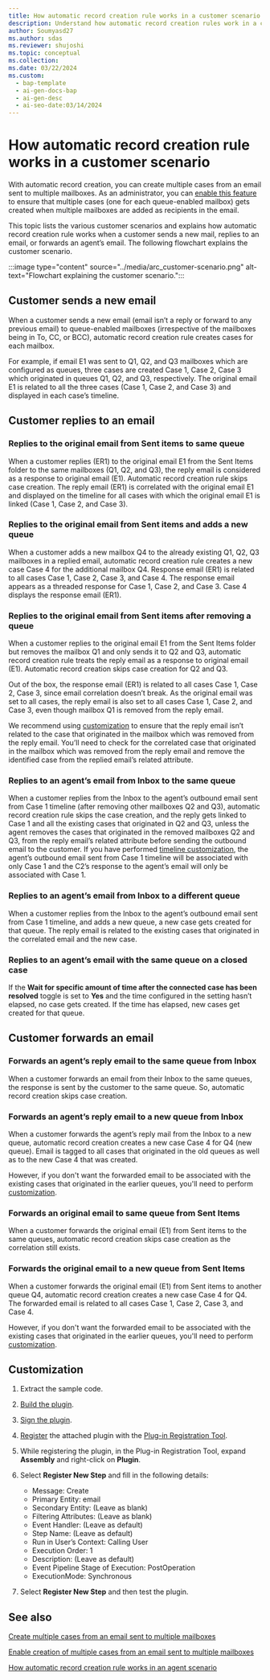 ```yaml
---
title: How automatic record creation rule works in a customer scenario
description: Understand how automatic record creation rules work in a customer scenario and learn how to customize them.
author: Soumyasd27
ms.author: sdas
ms.reviewer: shujoshi
ms.topic: conceptual
ms.collection:
ms.date: 03/22/2024
ms.custom:
  - bap-template
  - ai-gen-docs-bap
  - ai-gen-desc
  - ai-seo-date:03/14/2024
---
```



# How automatic record creation rule works in a customer scenario

With automatic record creation, you can create multiple cases from an email sent to multiple mailboxes. As an administrator, you can [enable this feature](arc-multiple-cases.md#enable-creation-of-multiple-cases-from-an-email-sent-to-multiple-mailboxes) to ensure that multiple cases (one for each queue-enabled mailbox) gets created when multiple mailboxes are added as recipients in the email.

This topic lists the various customer scenarios and explains how automatic record creation rule works when a customer sends a new mail, replies to an email, or forwards an agent’s email. The following flowchart explains the customer scenario.

:::image type="content" source="../media/arc_customer-scenario.png" alt-text="Flowchart explaining the customer scenario.":::

## Customer sends a new email

When a customer sends a new email (email isn’t a reply or forward to any previous email) to queue-enabled mailboxes (irrespective of the mailboxes being in To, CC, or BCC), automatic record creation rule creates cases for each mailbox.  

For example, if email E1 was sent to Q1, Q2, and Q3 mailboxes which are configured as queues, three cases are created Case 1, Case 2, Case 3 which originated in queues Q1, Q2, and Q3, respectively. The original email E1 is related to all the three cases (Case 1, Case 2, and Case 3) and displayed in each case’s timeline.

## Customer replies to an email

### Replies to the original email from Sent items to same queue

When a customer replies (ER1) to the original email E1 from the Sent Items folder to the same mailboxes (Q1, Q2, and Q3), the reply email is considered as a response to original email (E1). Automatic record creation rule skips case creation. The reply email (ER1) is correlated with the original email E1 and displayed on the timeline for all cases with which the original email E1 is linked (Case 1, Case 2, and Case 3).

### Replies to the original email from Sent items and adds a new queue

When a customer adds a new mailbox Q4 to the already existing Q1, Q2, Q3 mailboxes in a replied email, automatic record creation rule creates a new case Case 4 for the additional mailbox Q4. Response email (ER1) is related to all cases Case 1, Case 2, Case 3, and Case 4. The response email appears as a threaded response for Case 1, Case 2, and Case 3. Case 4 displays the response email (ER1).

### Replies to the original email from Sent items after removing a queue

When a customer replies to the original email E1 from the Sent Items folder but removes the mailbox Q1 and only sends it to Q2 and Q3, automatic record creation rule treats the reply email as a response to original email (E1). Automatic record creation skips case creation for Q2 and Q3.

Out of the box, the response email (ER1) is related to all cases Case 1, Case 2, Case 3, since email correlation doesn’t break. As the original email was set to all cases, the reply email is also set to all cases Case 1, Case 2, and Case 3, even though mailbox Q1 is removed from the reply email.  

We recommend using [customization](#customizations-steps) to ensure that the reply email isn’t related to the case that originated in the mailbox which was removed from the reply email. You’ll need to check for the correlated case that originated in the mailbox which was removed from the reply email and remove the identified case from the replied email’s related attribute.

### Replies to an agent’s email from Inbox to the same queue  

When a customer replies from the Inbox to the agent’s outbound email sent from Case 1 timeline (after removing other mailboxes Q2 and Q3), automatic record creation rule skips the case creation, and the reply gets linked to Case 1 and all the existing cases that originated in Q2 and Q3, unless the agent removes the cases that originated in the removed mailboxes Q2 and Q3, from the reply email’s related attribute before sending the outbound email to the customer. If you have performed [timeline customization](arc-agent-scenario.md#timeline-customization), the agent’s outbound email sent from Case 1 timeline will be associated with only Case 1 and the C2’s response to the agent’s email will only be associated with Case 1.  

### Replies to an agent’s email from Inbox to a different queue

When a customer replies from the Inbox to the agent’s outbound email sent from Case 1 timeline, and adds a new queue, a new case gets created for that queue. The reply email is related to the existing cases that originated in the correlated email and the new case.

### Replies to an agent’s email with the same queue on a closed case

If the **Wait for specific amount of time after the connected case has been resolved** toggle is set to **Yes** and the time configured in the setting hasn’t elapsed, no case gets created. If the time has elapsed, new cases get created for that queue.

## Customer forwards an email

### Forwards an agent’s reply email to the same queue from Inbox

When a customer forwards an email from their Inbox to the same queues, the response is sent by the customer to the same queue. So, automatic record creation skips case creation.

### Forwards an agent’s reply email to a new queue from Inbox

When a customer forwards the agent’s reply mail from the Inbox to a new queue, automatic record creation creates a new case Case 4 for Q4 (new queue). Email is tagged to all cases that originated in the old queues as well as to the new Case 4 that was created.

However, if you don't want the forwarded email to be associated with the existing cases that originated in the earlier queues, you'll need to perform [customization](#customization).

### Forwards an original email to same queue from Sent Items

When a customer forwards the original email (E1) from Sent items to the same queues, automatic record creation skips case creation as the correlation still exists.

### Forwards the original email to a new queue from Sent Items

When a customer forwards the original email (E1) from Sent items to another queue Q4, automatic record creation creates a new case Case 4 for Q4. The forwarded email is related to all cases Case 1, Case 2, Case 3, and Case 4.

However, if you don't want the forwarded email to be associated with the existing cases that originated in the earlier queues, you'll need to perform [customization](#customization).

## Customization

1. Extract the sample code.

2. [Build the plugin](/power-apps/developer/data-platform/tutorial-write-plug-in#build-plug-in).

3. [Sign the plugin](/power-apps/developer/data-platform/tutorial-write-plug-in#sign-the-plug-in).

4. [Register](/power-apps/developer/data-platform/tutorial-write-plug-in#register-plug-in) the attached plugin with the [Plug-in Registration Tool](/power-apps/developer/data-platform/download-tools-nuget).  

5. While registering the plugin, in the Plug-in Registration Tool, expand **Assembly** and right-click on **Plugin**.

6. Select **Register New Step** and fill in the following details:

   - Message: Create
   - Primary Entity: email
   - Secondary Entity: (Leave as blank)
   - Filtering Attributes: (Leave as blank)
   - Event Handler: (Leave as default)
   - Step Name: (Leave as default)
   - Run in User’s Context: Calling User
   - Execution Order: 1
   - Description: (Leave as default)
   - Event Pipeline Stage of Execution: PostOperation
   - ExecutionMode: Synchronous

7. Select **Register New Step** and then test the plugin.

## See also

[Create multiple cases from an email sent to multiple mailboxes](arc-multiple-cases.md#create-multiple-cases-from-an-email-sent-to-multiple-mailboxes)

[Enable creation of multiple cases from an email sent to multiple mailboxes](arc-multiple-cases.md#enable-creation-of-multiple-cases-from-an-email-sent-to-multiple-mailboxes)

[How automatic record creation rule works in an agent scenario](arc-agent-scenario.md#how-automatic-record-creation-rule-works-in-an-agent-scenario)